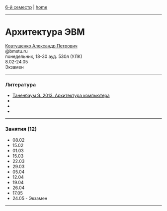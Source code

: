 [6-й семестр](https://github.com/dKosarevsky/iu7/blob/master/2021_6_sem.md) | [home](https://github.com/dKosarevsky/iu7)
____________________________________
# Архитектура ЭВМ
[Ковтушенко Александр Петрович](https://studizba.com/hs/151-mgtu-im-baumana/teachers/4-kafedra-iu-7-programmnoe-obespechenie-je/202-kovtushenko-aleksandr-petrovich.html) \
@bmstu.ru \
понедельник, 18-30 ауд. 530л (УЛК)\
8.02-24.05 \
Экзамен
____________________________________
### Литература

* [Таненбаум Э. 2013. Архитектура компьютера](https://drive.google.com/file/d/1TN4fg_jEPDBOXwggM1gwqmhYWfuS3_lP/view?usp=drivesdk)
* []()
* []()
* []()
____________________________________
### Занятия (12)

* 08.02
* 15.02
* 01.03
* 15.03
* 22.03
* 29.03
* 05.04
* 12.04
* 19.04
* 26.04
* 17.05
* 24.05 - Экзамен
____________________________________
